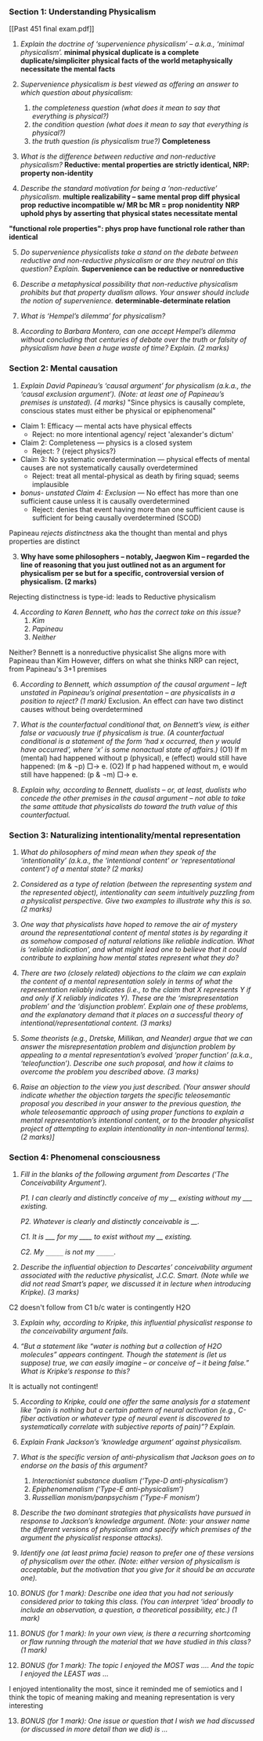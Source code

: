 ### Section 1: Understanding Physicalism
[[Past 451 final exam.pdf]]
1. *Explain the doctrine of ‘supervenience physicalism’ – a.k.a., ‘minimal physicalism’.*
**minimal physical duplicate is a complete duplicate/simpliciter**
**physical facts of the world metaphysically necessitate the mental facts**

2. *Supervenience physicalism is best viewed as offering an answer to which question about physicalism:*
	1. *the completeness question (what does it mean to say that everything is physical?)*
	2. *the condition question (what does it mean to say that everything is physical?)*
	3. *the truth question (is physicalism true?)*
**Completeness**

3. *What is the difference between reductive and non-reductive physicalism?*
**Reductive: mental properties are strictly identical, NRP: property non-identity**

4. *Describe the standard motivation for being a ‘non-reductive’ physicalism.*
**multiple realizability – same mental prop diff physical prop**
**reductive incompatible w/ MR bc MR = prop nonidentity**
**NRP uphold phys by asserting that physical states necessitate mental**

**"functional role properties": phys prop have functional role rather than identical**

5. *Do supervenience physicalists take a stand on the debate between reductive and non-reductive physicalism or are they neutral on this question? Explain.*
**Supervenience can be reductive or nonreductive**

6. *Describe a metaphysical possibility that non-reductive physicalism prohibits but that property dualism allows. Your answer should include the notion of supervenience.*
**determinable-determinate relation**

7. *What is ‘Hempel’s dilemma’ for physicalism?*

8. *According to Barbara Montero, can one accept Hempel’s dilemma without concluding that centuries of debate over the truth or falsity of physicalism have been a huge waste of time? Explain. (2 marks)*

### Section 2: Mental causation
1. *Explain David Papineau’s ‘causal argument’ for physicalism (a.k.a., the ‘causal exclusion argument’). (Note: at least one of Papineau’s premises is unstated). (4 marks)*
"Since physics is causally complete, conscious states must either be physical or epiphenomenal"
- Claim 1: Efficacy — mental acts have physical effects 
	- Reject: no more intentional agency/ reject 'alexander's dictum'
- Claim 2: Completeness — physics is a closed system
	- Reject: ? {reject physics?}
- Claim 3: No systematic overdetermination — physical effects of mental causes are not systematically causally overdetermined
	- Reject: treat all mental-physical as death by firing squad; seems implausible
- *bonus- unstated Claim 4: Exclusion* — No effect has more than one sufficient cause unless it is causally overdetermined
	- Reject: denies that event having more than one sufficient cause is sufficient for being causally overdetermined (SCOD)

Papineau *rejects distinctness* aka the thought than mental and phys properties are distinct 

3. **Why have some philosophers – notably, Jaegwon Kim – regarded the line of reasoning that you just outlined not as an argument for physicalism per se but for a specific, controversial version of physicalism. (2 marks)**

Rejecting distinctness is type-id: leads to Reductive physicalism


4. *According to Karen Bennett, who has the correct take on this issue?*
	1. *Kim*
	2. *Papineau*
	3. *Neither*

Neither? 
Bennett is a nonreductive physicalist 
She aligns more with Papineau than Kim
However, differs on what she thinks NRP can reject, from Papineau's 3+1 premises

6. *According to Bennett, which assumption of the causal argument – left unstated in Papineau’s original presentation – are physicalists in a position to reject? (1 mark)*
Exclusion. An effect *can* have two distinct causes without being overdetermined

6. *What is the counterfactual conditional that, on Bennett’s view, is either false or vacuously true if physicalism is true. (A counterfactual conditional is a statement of the form ‘had x occurred, then y would have occurred’, where ‘x’ is some nonactual state of affairs.)*
(O1) If m (mental) had happened without p (physical), e (effect) would still have happened: (m & ¬p) □→ e. 
(O2) If p had happened without m, e would still have happened: (p & ¬m) □→ e.


7. *Explain why, according to Bennett, dualists – or, at least, dualists who concede the other premises in the causal argument – not able to take the same attitude that physicalists do toward the truth value of this counterfactual.*

### Section 3: Naturalizing intentionality/mental representation
1. *What do philosophers of mind mean when they speak of the ‘intentionality’ (a.k.a., the ‘intentional content’ or ‘representational content’) of a mental state? (2 marks)*

2. *Considered as a type of relation (between the representing system and the represented object), intentionality can seem intuitively puzzling from a physicalist perspective. Give two examples to illustrate why this is so. (2 marks)*



3. *One way that physicalists have hoped to remove the air of mystery around the representational content of mental states is by regarding it as somehow composed of natural relations like reliable indication. What is ‘reliable indication’, and what might lead one to believe that it could contribute to explaining how mental states represent what they do?*

4. *There are two (closely related) objections to the claim we can explain the content of a mental  representation solely in terms of what the representation reliably indicates (i.e., to the claim that X represents Y if and only if X reliably indicates Y). These are the ‘misrepresentation problem’ and the ‘disjunction problem’. Explain one of these problems, and the explanatory demand that it places on a successful theory of intentional/representational content. (3 marks)*

5. *Some theorists (e.g., Dretske, Millikan, and Neander) argue that we can answer the misrepresentation problem and disjunction problem by appealing to a mental representation’s evolved ‘proper function’ (a.k.a., ‘teleofunction’). Describe one such proposal, and how it claims to overcome the problem you described above. (3 marks)*

6. *Raise an objection to the view you just described. (Your answer should indicate whether the objection targets the specific teleosemantic proposal you described in your answer to the previous question, the whole teleosemantic approach of using proper functions to explain a mental representation’s intentional content, or to the broader physicalist project of attempting to explain intentionality in non-intentional terms). (2 marks)]*
### Section 4: Phenomenal consciousness
1. *Fill in the blanks of the following argument from Descartes (‘The Conceivability Argument’).*

	*P1. I can clearly and distinctly conceive of my __ existing without my ___ existing.*

	*P2. Whatever is clearly and distinctly conceivable is __.*

	*C1. It is ___ for my ____ to exist without my __ existing.*

	*C2. My `_____` is not my `_____`.*

2. *Describe the influential objection to Descartes’ conceivability argument associated with the reductive physicalist, J.C.C. Smart. (Note while we did not read Smart’s paper, we discussed it in lecture when introducing Kripke). (3 marks)*

C2 doesn't follow from C1 b/c water is contingently H2O

3. *Explain why, according to Kripke, this influential physicalist response to the conceivability argument fails.*



4. *“But a statement like “water is nothing but a collection of H2O molecules” appears contingent. Though the statement is (let us suppose) true, we can easily imagine – or conceive of – it being false.” What is Kripke’s response to this?*

It is actually not contingent!

5. *According to Kripke, could one offer the same analysis for a statement like “pain is nothing but a certain pattern of neural activation (e.g., C-fiber activation or whatever type of neural event is discovered to systematically correlate with subjective reports of pain)”? Explain.*

6. *Explain Frank Jackson’s ‘knowledge argument’ against physicalism.*

7. *What is the specific version of anti-physicalism that Jackson goes on to endorse on the basis of this argument?*
	1. *Interactionist substance dualism (‘Type-D anti-physicalism’)*
	2. *Epiphenomenalism (‘Type-E anti-physicalism’)*
	3. *Russellian monism/panpsychism (‘Type-F monism’)*
	   
8. *Describe the two dominant strategies that physicalists have pursued in response to Jackson’s knowledge argument. (Note: your answer name the different versions of physicalism and specify which premises of the argument the physicalist response attacks).*

9. *Identify one (at least prima facie) reason to prefer one of these versions of physicalism over the other. (Note: either version of physicalism is acceptable, but the motivation that you give for it should be an accurate one).*

10. *BONUS (for 1 mark): Describe one idea that you had not seriously considered prior to taking this class. (You can interpret ‘idea’ broadly to include an observation, a question, a theoretical possibility, etc.) (1 mark)*

11. *BONUS (for 1 mark): In your own view, is there a recurring shortcoming or flaw running through the material that we have studied in this class? (1 mark)*

12. *BONUS (for 1 mark): The topic I enjoyed the MOST was …. And the topic I enjoyed the LEAST was …*

I enjoyed intentionality the most, since it reminded me of semiotics and I think the topic of meaning making and meaning representation is very interesting 

13. *BONUS (for 1 mark): One issue or question that I wish we had discussed (or discussed in more detail than we did) is …*

